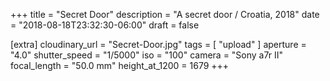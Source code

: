 +++
title = "Secret Door"
description = "A secret door / Croatia, 2018"
date = "2018-08-18T23:32:30-06:00"
draft = false

[extra]
cloudinary_url = "Secret-Door.jpg"
tags = [
  "upload"
]
aperture = "4.0"
shutter_speed = "1/5000"
iso = "100"
camera = "Sony a7r II"
focal_length = "50.0 mm"
height_at_1200 = 1679
+++
